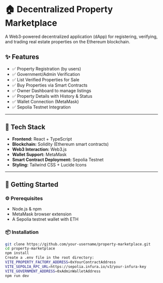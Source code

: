 # 🏠 Decentralized Property Marketplace

A Web3-powered decentralized application (dApp) for registering, verifying, and trading real estate properties on the Ethereum blockchain.


## ✨ Features

- ✅ Property Registration (by users)
- ✅ Government/Admin Verification
- ✅ List Verified Properties for Sale
- ✅ Buy Properties via Smart Contracts
- ✅ Owner Dashboard to manage listings
- ✅ Property Details with History & Status
- ✅ Wallet Connection (MetaMask)
- ✅ Sepolia Testnet Integration

---

## 🧱 Tech Stack

- **Frontend:** React + TypeScript
- **Blockchain:** Solidity (Ethereum smart contracts)
- **Web3 Interaction:** Web3.js
- **Wallet Support:** MetaMask
- **Smart Contract Deployment:** Sepolia Testnet
- **Styling:** Tailwind CSS + Lucide Icons

---

## 🚀 Getting Started

### ⚙️ Prerequisites

- Node.js & npm
- MetaMask browser extension
- A Sepolia testnet wallet with ETH

### 📦 Installation

```bash
git clone https://github.com/your-username/property-marketplace.git
cd property-marketplace
npm install
Create a .env file in the root directory:
VITE_PROPERTY_FACTORY_ADDRESS=0xYourContractAddress
VITE_SEPOLIA_RPC_URL=https://sepolia.infura.io/v3/your-infura-key
VITE_GOVERNMENT_ADDRESS=0xAdminWalletAddress
npm run dev


